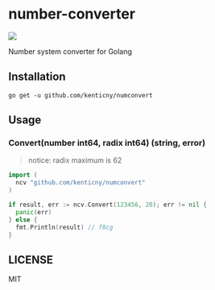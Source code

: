 # number-converter

![](https://travis-ci.org/kenticny/numconvert.svg?branch=master)

Number system converter for Golang

## Installation

    go get -u github.com/kenticny/numconvert

## Usage

### Convert(number int64, radix int64) (string, error)

> notice: radix maximum is 62

```go
import (
  ncv "github.com/kenticny/numconvert"
)

if result, err := ncv.Convert(123456, 20); err != nil {
  panic(err)
} else {
  fmt.Println(result) // f8cg
}
```

## LICENSE

MIT